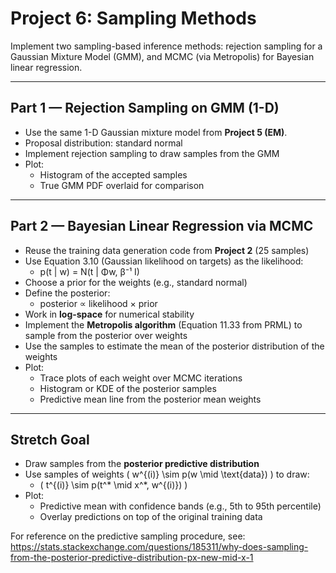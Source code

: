 # Project 6: Sampling Methods

Implement two sampling-based inference methods: rejection sampling for a Gaussian Mixture Model (GMM), and MCMC (via Metropolis) for Bayesian linear regression.

---

## Part 1 — Rejection Sampling on GMM (1-D)

- Use the same 1-D Gaussian mixture model from **Project 5 (EM)**.
- Proposal distribution: standard normal
- Implement rejection sampling to draw samples from the GMM
- Plot:
  - Histogram of the accepted samples
  - True GMM PDF overlaid for comparison

---

## Part 2 — Bayesian Linear Regression via MCMC

- Reuse the training data generation code from **Project 2** (25 samples)
- Use Equation 3.10 (Gaussian likelihood on targets) as the likelihood:
  - p(t | w) = N(t | Φw, β⁻¹ I)
- Choose a prior for the weights (e.g., standard normal)
- Define the posterior:
  - posterior ∝ likelihood × prior
- Work in **log-space** for numerical stability
- Implement the **Metropolis algorithm** (Equation 11.33 from PRML) to sample from the posterior over weights
- Use the samples to estimate the mean of the posterior distribution of the weights
- Plot:
  - Trace plots of each weight over MCMC iterations
  - Histogram or KDE of the posterior samples
  - Predictive mean line from the posterior mean weights

---

## Stretch Goal

- Draw samples from the **posterior predictive distribution**
- Use samples of weights \( w^{(i)} \sim p(w \mid \text{data}) \) to draw:
  - \( t^{(i)} \sim p(t^* \mid x^*, w^{(i)}) \)
- Plot:
  - Predictive mean with confidence bands (e.g., 5th to 95th percentile)
  - Overlay predictions on top of the original training data

For reference on the predictive sampling procedure, see:  
https://stats.stackexchange.com/questions/185311/why-does-sampling-from-the-posterior-predictive-distribution-px-new-mid-x-1
